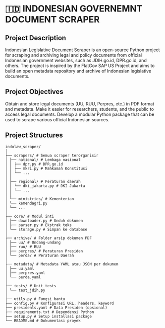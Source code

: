 # 🇮🇩 INDONESIAN GOVERNEMNT DOCUMENT SCRAPER

## Project Description
Indonesian Legislative Document Scraper is an open-source Python project for scraping and archiving legal and policy documents from official Indonesian government websites, such as JDIH.go.id, DPR.go.id, and others. 
The project is inspired by the FlatGov SAP US Project and aims to build an open metadata repository and archive of Indonesian legislative documents.

## Project Objectives
Obtain and store legal documents (UU, RUU, Perpres, etc.) in PDF format and metadata.
Make it easier for researchers, students, and the public to access legal documents.
Develop a modular Python package that can be used to scrape various official Indonesian sources.

## Project Structures

```
indolaw_scraper/
│
├── scrapers/ # Semua scraper terorganisir
│ ├── national/ # Lembaga nasional
│ │ ├── dpr.py # DPR.go.id
│ │ ├── mkri.py # Mahkamah Konstitusi
│ │ └── ...
│ │
│ ├── regional/ # Peraturan daerah
│ │ └── dki_jakarta.py # DKI Jakarta
│ │ └── ...
│ │
│ └── ministries/ # Kementerian
│ └── kemendagri.py
│ └── ...
│
├── core/ # Modul inti
│ ├── downloader.py # Unduh dokumen
│ ├── parser.py # Ekstrak teks
│ └── storage.py # Simpan ke database
│
├── archive/ # Folder arsip dokumen PDF
│ ├── uu/ # Undang-undang
│ ├── ruu/ # RUU
│ ├── perpres/ # Peraturan Presiden
│ └── perda/ # Peraturan Daerah
│
├── metadata/ # Metadata YAML atau JSON per dokumen
│ ├── uu.yaml
│ ├── perpres.yaml
│ └── perda.yaml
│
├── tests/ # Unit tests
│ └── test_jdih.py
│
├── utils.py # Fungsi bantu
├── config.py # Konfigurasi URL, headers, keyword
├── presidents.yaml # Data Presiden (opsional)
├── requirements.txt # Dependensi Python
├── setup.py # Setup installasi package
└── README.md # Dokumentasi proyek


```
